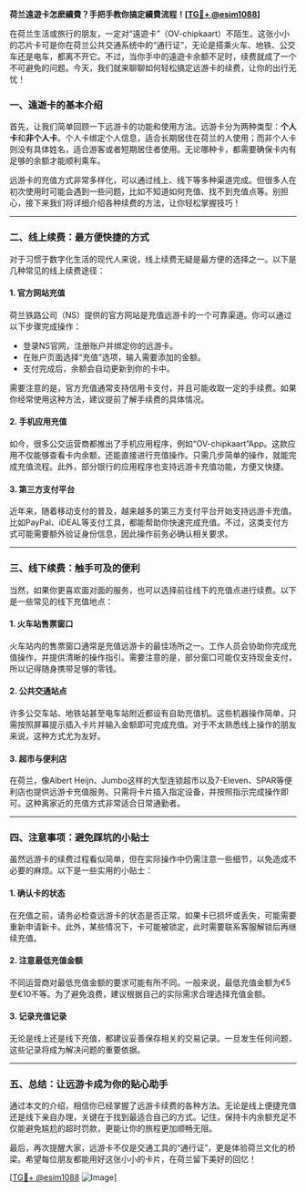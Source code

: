 **荷兰遠遊卡怎麽續費？手把手教你搞定續費流程！[[TG💪+ @esim1088](https://t.me/s/esim1088)]**

在荷兰生活或旅行的朋友，一定对“遠遊卡”（OV-chipkaart）不陌生。这张小小的芯片卡可是你在荷兰公共交通系统中的“通行证”，无论是搭乘火车、地铁、公交车还是电车，都离不开它。不过，当你手中的遠遊卡余额不足时，续费就成了一个不可避免的问题。今天，我们就来聊聊如何轻松搞定远游卡的续费，让你的出行无忧！

### 一、遠遊卡的基本介绍

首先，让我们简单回顾一下远游卡的功能和使用方法。远游卡分为两种类型：**个人卡**和**非个人卡**。个人卡绑定个人信息，适合长期居住在荷兰的人使用；而非个人卡则没有具体姓名，适合游客或者短期居住者使用。无论哪种卡，都需要确保卡内有足够的余额才能顺利乘车。

远游卡的充值方式非常多样化，可以通过线上、线下等多种渠道完成。但很多人在初次使用时可能会遇到一些问题，比如不知道如何充值、找不到充值点等。别担心，接下来我们将详细介绍各种续费的方法，让你轻松掌握技巧！

---

### 二、线上续费：最方便快捷的方式

对于习惯于数字化生活的现代人来说，线上续费无疑是最方便的选择之一。以下是几种常见的线上续费途径：

#### 1. 官方网站充值
荷兰铁路公司（NS）提供的官方网站是充值远游卡的一个可靠渠道。你可以通过以下步骤完成操作：
- 登录NS官网，注册账户并绑定你的远游卡。
- 在账户页面选择“充值”选项，输入需要添加的金额。
- 支付完成后，余额会自动更新到你的卡中。

需要注意的是，官方充值通常支持信用卡支付，并且可能收取一定的手续费。如果你经常使用这种方法，建议提前了解手续费的具体情况。

#### 2. 手机应用充值
如今，很多公交运营商都推出了手机应用程序，例如“OV-chipkaart”App。这款应用不仅能够查看卡内余额，还能直接进行充值操作。只需几步简单的操作，就能完成充值流程。此外，部分银行的应用程序也支持远游卡充值功能，方便又快捷。

#### 3. 第三方支付平台
近年来，随着移动支付的普及，越来越多的第三方支付平台开始支持远游卡充值。比如PayPal、iDEAL等支付工具，都能帮助你快速完成充值。不过，这类支付方式可能需要额外验证身份信息，因此操作前务必确认相关要求。

---

### 三、线下续费：触手可及的便利

当然，如果你更喜欢面对面的服务，也可以选择前往线下的充值点进行续费。以下是一些常见的线下充值地点：

#### 1. 火车站售票窗口
火车站内的售票窗口通常是充值远游卡的最佳场所之一。工作人员会协助你完成充值操作，并提供清晰的操作指引。需要注意的是，部分窗口可能仅支持现金支付，所以记得随身携带足够的零钱。

#### 2. 公共交通站点
许多公交车站、地铁站甚至电车站附近都设有自助充值机。这些机器操作简单，只需按照屏幕提示插入卡片并输入金额即可完成充值。对于不太熟悉线上操作的朋友来说，这种方式尤为友好。

#### 3. 超市与便利店
在荷兰，像Albert Heijn、Jumbo这样的大型连锁超市以及7-Eleven、SPAR等便利店也提供远游卡充值服务。只需将卡片插入指定设备，并按照指示完成操作即可。这种离家近的充值方式非常适合日常通勤者。

---

### 四、注意事项：避免踩坑的小贴士

虽然远游卡的续费过程看似简单，但在实际操作中仍需注意一些细节，以免造成不必要的麻烦。以下是一些实用的小贴士：

#### 1. 确认卡的状态
在充值之前，请务必检查远游卡的状态是否正常。如果卡已损坏或丢失，可能需要重新申请新卡。此外，某些情况下，卡可能被锁定，此时需要联系客服解锁后再继续充值。

#### 2. 注意最低充值金额
不同运营商对最低充值金额的要求可能有所不同。一般来说，最低充值金额为€5至€10不等。为了避免浪费，建议根据自己的实际需求合理选择充值金额。

#### 3. 记录充值记录
无论是线上还是线下充值，都建议妥善保存相关的交易记录。一旦发生任何问题，这些记录将成为解决问题的重要依据。

---

### 五、总结：让远游卡成为你的贴心助手

通过本文的介绍，相信你已经掌握了远游卡续费的各种方法。无论是线上便捷充值还是线下亲自办理，关键在于找到最适合自己的方式。记住，保持卡内余额充足不仅能避免尴尬的超时罚款，更能让你的旅程更加顺畅无阻。

最后，再次提醒大家，远游卡不仅是交通工具的“通行证”，更是体验荷兰文化的桥梁。希望每位朋友都能用好这张小小的卡片，在荷兰留下美好的回忆！

[[TG💪+ @esim1088](https://t.me/s/esim1088) ![Image](https://i.postimg.cc/4NQfJmqS/Snipaste-2025-05-13-00-14-12.png)]